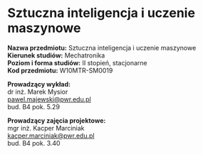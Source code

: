 # Sztuczna inteligencja i uczenie maszynowe

**Nazwa przedmiotu:** Sztuczna inteligencja i uczenie maszynowe\
**Kierunek studiów:** Mechatronika\
**Poziom i forma studiów:** II stopień, stacjonarne\
**Kod przedmiotu:** W10MTR-SM0019

**Prowadzący wykład:**\
dr inż. Marek Mysior\
pawel.majewski@pwr.edu.pl\
bud. B4 pok. 5.29

**Prowadzący zajęcia projektowe:**\
mgr inż. Kacper Marciniak\
kacper.marciniak@pwr.edu.pl\
bud. B4 pok. 3.40
